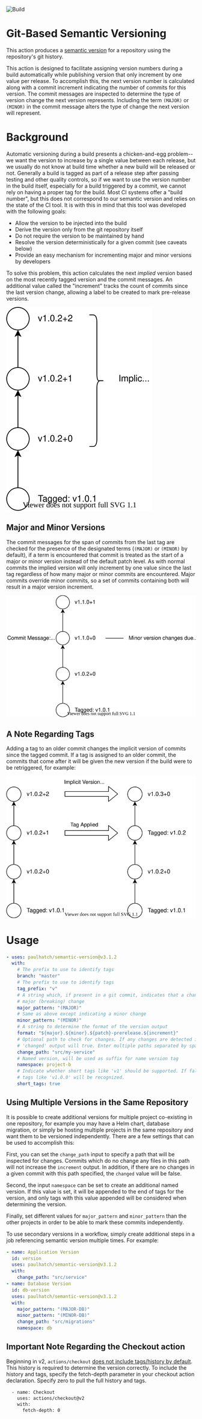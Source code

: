![Build](https://github.com/PaulHatch/semantic-version/workflows/Build/badge.svg)

# Git-Based Semantic Versioning

This action produces a [semantic version](https://semver.org) for a repository
using the repository's git history.

This action is designed to facilitate assigning version numbers during a build
automatically while publishing version that only increment by one value per
release. To accomplish this, the next version number is calculated along with
a commit increment indicating the number of commits for this version. The
commit messages are inspected to determine the type of version change the next
version represents. Including the term `(MAJOR)` or `(MINOR)` in the commit
message alters the type of change the next version will represent.

# Background

Automatic versioning during a build presents a chicken-and-egg problem--we
want the version to increase by a single value between each release, but we
usually do not know at build time whether a new build will be released or not.
Generally a build is tagged as part of a release step after passing testing and
other quality controls, so if we want to use the version number in the build
itself, especially for a build triggered by a commit, we cannot rely on having
a proper tag for the build. Most CI systems offer a "build number", but this
does not correspond to our semantic version and relies on the state of the CI
tool. It is with this in mind that this tool was developed with the following
goals:

- Allow the version to be injected into the build
- Derive the version only from the git repository itself
- Do not require the version to be maintained by hand
- Resolve the version deterministically for a given commit (see caveats below)
- Provide an easy mechanism for incrementing major and minor versions by developers

To solve this problem, this action calculates the next _implied_ version based on
the most recently tagged version and the commit messages. An additional value called
the "increment" tracks the count of commits since the last version change, allowing
a label to be created to mark pre-release versions.

![Commits Graph](versioning.drawio.svg?raw=true)

## Major and Minor Versions

The commit messages for the span of commits from the last tag are checked for the
presence of the designated terms (`(MAJOR)` or `(MINOR)` by default), if a term
is encountered that commit is treated as the start of a major or minor version
instead of the default patch level. As with normal commits the implied version
will only increment by one value since the last tag regardless of how many major
or minor commits are encountered. Major commits override minor commits, so a set
of commits containing both will result in a major version increment. 

![Commits Graph](minor.drawio.svg?raw=true)

## A Note Regarding Tags

Adding a tag to an older commit changes the implicit version of commits since the
tagged commit. If a tag is assigned to an older commit, the commits that come after
it will be given the new version if the build were to be retriggered, for example:

![Commits Graph](tagging.drawio.svg?raw=true)

# Usage

<!-- start usage -->

```yaml
- uses: paulhatch/semantic-version@v3.1.2
  with:
    # The prefix to use to identify tags
    branch: "master"
    # The prefix to use to identify tags
    tag_prefix: "v"
    # A string which, if present in a git commit, indicates that a change represents a
    # major (breaking) change
    major_pattern: "(MAJOR)"
    # Same as above except indicating a minor change
    minor_pattern: "(MINOR)"
    # A string to determine the format of the version output
    format: "${major}.${minor}.${patch}-prerelease.${increment}"
    # Optional path to check for changes. If any changes are detected in the path the
    # 'changed' output will true. Enter multiple paths separated by spaces.
    change_path: "src/my-service"
    # Named version, will be used as suffix for name version tag
    namespace: project-b
    # Indicate whether short tags like 'v1' should be supported. If false only full
    # tags like 'v1.0.0' will be recognized.
    short_tags: true
```

## Using Multiple Versions in the Same Repository

It is possible to create additional versions for multiple project co-existing
in one repository, for example you may have a Helm chart, database migration,
or simply be hosting multiple projects in the same repository and want them to
be versioned independently. There are a few settings that can be used to
accomplish this:

First, you can set the `change_path` input to specify a path that will be
inspected for changes. Commits which do no change any files in this path will
not increase the `increment` output. In addition, if there are no changes in
a given commit with this path specified, the `changed` value will be false.

Second, the input `namespace` can be set to create an additional named version.
If this value is set, it will be appended to the end of tags for the version,
and only tags with this value appended will be considered when determining the
version.

Finally, set different values for `major_pattern` and `minor_pattern` than the
other projects in order to be able to mark these commits independently.

To use secondary versions in a workflow, simply create additional steps in a
job referencing semantic version multiple times. For example:

```yaml
- name: Application Version
  id: version
  uses: paulhatch/semantic-version@v3.1.2
  with:
    change_path: "src/service"
- name: Database Version
  id: db-version
  uses: paulhatch/semantic-version@v3.1.2
  with:
    major_pattern: "(MAJOR-DB)"
    minor_pattern: "(MINOR-DB)"
    change_path: "src/migrations"
    namespace: db
```

## Important Note Regarding the Checkout action

Beginning in v2, `actions/checkout` [does not include tags/history by default](https://github.com/actions/checkout/issues/100).
This history is required to determine the version correctly. To include the history
and tags, specify the fetch-depth parameter in your checkout action declaration. Specify
zero to pull the full history and tags.

```
  - name: Checkout
    uses: actions/checkout@v2
    with:
      fetch-depth: 0
```

